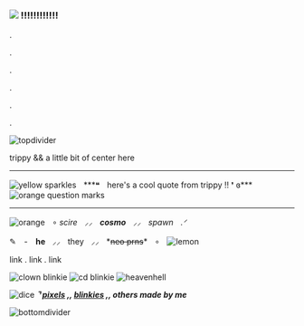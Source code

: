 ### ![](https://adriansblinkiecollection.neocities.org/c15.gif) !!!!!!!!!!!!

.

.

.

.

.

.

![topdivider](https://github.com/user-attachments/assets/f5bc4e4c-dced-4586-834f-b59482d52017)

trippy && a little bit of center here
***
![yellow sparkles](https://i.postimg.cc/zDbRFdpz/4DCKhtb.gif)ㅤ***❝ㅤhere's a cool quote from trippy !! ❜ ɞ***ㅤ![orange question marks](https://i.postimg.cc/9Qc1D52g/DE7rJpT.gif)
***

![orange](https://i.postimg.cc/P5V9Wr2F/F1AD5027-0B7D-4CE9-AEEE-024E24526D1B.gif)ㅤ∘ *scire*ㅤ⸝⸝ㅤ***cosmo***ㅤ⸝⸝ㅤ*spawnㅤ.ᐟ*

✎　-　**he**ㅤ⸝⸝ㅤtheyㅤ⸝⸝ㅤ*~~neo prns~~*ㅤ∘ㅤ![lemon](https://i.postimg.cc/7b84DwJb/2163AC05-39EF-4846-B08A-FACA23405068.gif)

 link . link . link
 
![clown blinkie](https://adriansblinkiecollection.neocities.org/b31.gif) ![cd blinkie](https://adriansblinkiecollection.neocities.org/x44.gif) ![heavenhell](https://adriansblinkiecollection.neocities.org/c24.gif)

![dice](https://i.postimg.cc/x8ZtwxbT/452f5aff.gif) ***⌝  [pixels](https://rentry.co/decocore) ,, [blinkies](https://adriansblinkiecollection.neocities.org) ,, others made by me***

![bottomdivider](https://github.com/user-attachments/assets/1ff82b40-3a5d-4320-a5c6-2bc038b7f880)
